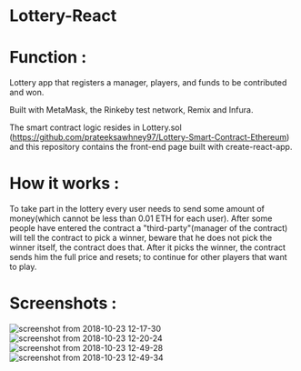 # Lottery-React

# Function :

Lottery app that registers a manager, players, and funds to be contributed and won.

Built with MetaMask, the Rinkeby test network, Remix and Infura.

The smart contract logic resides in Lottery.sol (https://github.com/prateeksawhney97/Lottery-Smart-Contract-Ethereum) and this repository contains the front-end page built with create-react-app.

# How it works :

To take part in the lottery every user needs to send some amount of money(which cannot be less than 0.01 ETH for each user). After some people have entered the contract a "third-party"(manager of the contract) will tell the contract to pick a winner, beware that he does not pick the winner itself, the contract does that. After it picks the winner, the contract sends him the full price and resets; to continue for other players that want to play.

# Screenshots :

![screenshot from 2018-10-23 12-17-30](https://user-images.githubusercontent.com/34116562/47343758-7e8e7700-d6c4-11e8-8c8f-9a6b8d0e3f27.png)
![screenshot from 2018-10-23 12-20-24](https://user-images.githubusercontent.com/34116562/47343771-851cee80-d6c4-11e8-8483-ea2a236f04cf.png)
![screenshot from 2018-10-23 12-49-28](https://user-images.githubusercontent.com/34116562/47343823-8d752980-d6c4-11e8-9fbc-fdeff4034504.png)
![screenshot from 2018-10-23 12-49-34](https://user-images.githubusercontent.com/34116562/47343825-8f3eed00-d6c4-11e8-9fc4-a33ef76965f4.png)
